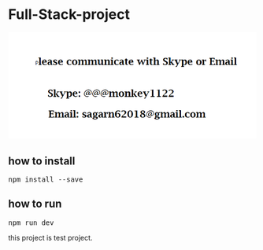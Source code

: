 # Full-Stack-project

![alt text](./sample.png)

## how to install
<pre>npm install --save</pre>
## how to run
<pre>npm run dev</pre>
this project is test project.